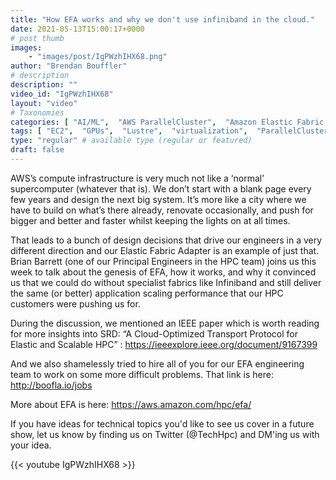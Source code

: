 ```yaml
---
title: "How EFA works and why we don't use infiniband in the cloud."
date: 2021-05-13T15:00:17+0000
# post thumb
images:
    - "images/post/IgPWzhIHX68.png"
author: "Brendan Bouffler"
# description
description: ""
video_id: "IgPWzhIHX68"
layout: "video"
# Taxonomies
categories: [ "AI/ML",  "AWS ParallelCluster",  "Amazon Elastic Fabric Adapter", ]
tags: [ "EC2",  "GPUs",  "Lustre",  "virtualization",  "ParallelCluster",  "High Performance Computing",  "networking",  "Storage",  "low latency",  "fabric",  "Intel MPI",  "HPC",  "NCCL",  "open MPI",  "CPUs",  "MPI",  "MVAPICH",  "Schedulers",  "infiniband",  "techshorts", ]
type: "regular" # available type (regular or featured)
draft: false
---
```


AWS’s compute infrastructure is very much not like a ‘normal’ supercomputer (whatever that is). We don’t start with a blank page every few years and design the next big system. It’s more like a city where we have to build on what’s there already, renovate occasionally, and push for bigger and better and faster whilst keeping the lights on at all times.

That leads to a bunch of design decisions that drive our engineers in a very different direction and our Elastic Fabric Adapter is an example of just that. Brian Barrett (one of our Principal Engineers in the HPC team) joins us this week to talk about the genesis of EFA, how it works, and why it convinced us that we could do without specialist fabrics like Infiniband and still deliver the same (or better) application scaling performance that our HPC customers were pushing us for.

During the discussion, we mentioned an IEEE paper which is worth reading for more insights into SRD: “A Cloud-Optimized Transport Protocol for Elastic and Scalable HPC” : https://ieeexplore.ieee.org/document/9167399

And we also shamelessly tried to hire all of you for our EFA engineering team to work on some more difficult problems. That link is here: http://boofla.io/jobs

More about EFA is here: https://aws.amazon.com/hpc/efa/

If you have ideas for technical topics you'd like to see us cover in a future show, let us know by finding us on Twitter (@TechHpc) and DM'ing us with your idea.

{{< youtube IgPWzhIHX68 >}}
